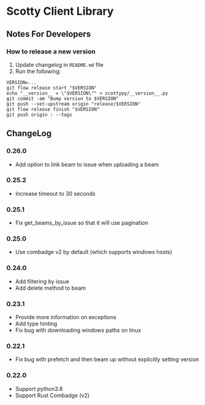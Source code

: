 # Scotty Client Library

## Notes For Developers

### How to release a new version

1. Update changelog in `README.md` file
1. Run the following:

```
VERSION=...
git flow release start "$VERSION"
echo "__version__ = \"$VERSION\"" > scottypy/__version__.py
git commit -am "Bump version to $VERSION"
git push --set-upstream origin "release/$VERSION"
git flow release finish "$VERSION"
git push origin : --tags
```

## ChangeLog

### 0.26.0

- Add option to link beam to issue when uploading a beam

### 0.25.2

- Increase timeout to 30 seconds

### 0.25.1

- Fix get_beams_by_issue so that it will use pagination

### 0.25.0

- Use combadge v2 by default (which supports windows hosts)

### 0.24.0

- Add filtering by issue
- Add delete method to beam

### 0.23.1

- Provide more information on exceptions
- Add type hinting
- Fix bug with downloading windows paths on linux

### 0.22.1

- Fix bug with prefetch and then beam up without explicitly setting version

### 0.22.0

- Support python3.8
- Support Rust Combadge (v2)
